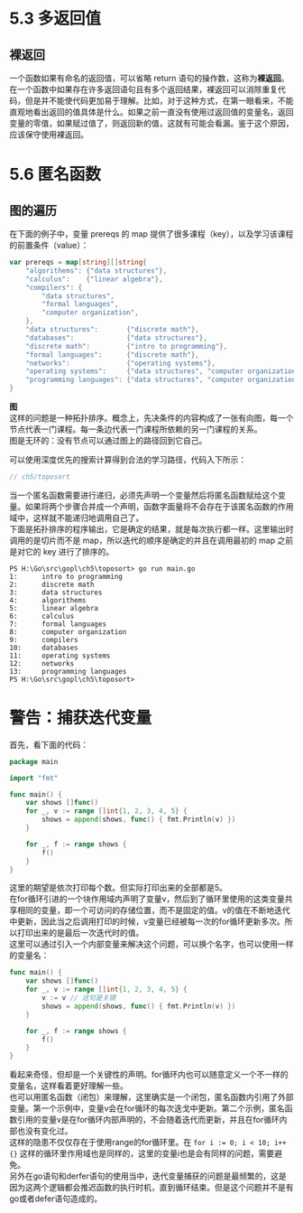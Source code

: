 # 5.3 多返回值

## 裸返回
一个函数如果有命名的返回值，可以省略 return 语句的操作数，这称为**裸返回**。  
在一个函数中如果存在许多返回语句且有多个返回结果，裸返回可以消除重复代码，但是并不能使代码更加易于理解。比如，对于这种方式，在第一眼看来，不能直观地看出返回的值具体是什么。如果之前一直没有使用过返回值的变量名，返回变量的零值，如果赋过值了，则返回新的值，这就有可能会看漏。鉴于这个原因，应该保守使用裸返回。  

# 5.6 匿名函数

## 图的遍历
在下面的例子中，变量 prereqs 的 map 提供了很多课程（key），以及学习该课程的前置条件（value）：
```go
var prereqs = map[string][]string{
	"algorithems": {"data structures"},
	"calculus":    {"linear algebra"},
	"compilers": {
		"data structures",
		"formal languages",
		"computer organization",
	},
	"data structures":       {"discrete math"},
	"databases":             {"data structures"},
	"discrete math":         {"intro to programming"},
	"formal languages":      {"discrete math"},
	"networks":              {"operating systems"},
	"operating systems":     {"data structures", "computer organization"},
	"programming languages": {"data structures", "computer organization"},
}
```
**图**  
这样的问题是一种拓扑排序。概念上，先决条件的内容构成了一张有向图，每一个节点代表一门课程。每一条边代表一门课程所依赖的另一门课程的关系。  
图是无环的：没有节点可以通过图上的路径回到它自己。  

可以使用深度优先的搜索计算得到合法的学习路径，代码入下所示：
```go
// ch5/toposort
```
当一个匿名函数需要进行递归，必须先声明一个变量然后将匿名函数赋给这个变量。如果将两个步骤合并成一个声明，函数字面量将不会存在于该匿名函数的作用域中，这样就不能递归地调用自己了。  
下面是拓扑排序的程序输出，它是确定的结果，就是每次执行都一样。这里输出时调用的是切片而不是 map，所以迭代的顺序是确定的并且在调用最初的 map 之前是对它的 key 进行了排序的。  
```
PS H:\Go\src\gopl\ch5\toposort> go run main.go
1:      intro to programming
2:      discrete math
3:      data structures
4:      algorithems
5:      linear algebra
6:      calculus
7:      formal languages
8:      computer organization
9:      compilers
10:     databases
11:     operating systems
12:     networks
13:     programming languages
PS H:\Go\src\gopl\ch5\toposort>
```

# 警告：捕获迭代变量
首先，看下面的代码：
```go
package main

import "fmt"

func main() {
	var shows []func()
	for _, v := range []int{1, 2, 3, 4, 5} {
		shows = append(shows, func() { fmt.Println(v) })
	}

	for _, f := range shows {
		f()
	}
}
```
这里的期望是依次打印每个数。但实际打印出来的全部都是5。  
在for循环引进的一个块作用域内声明了变量v，然后到了循环里使用的这类变量共享相同的变量，即一个可访问的存储位置，而不是固定的值。v的值在不断地迭代中更新，因此当之后调用打印的时候，v变量已经被每一次的for循环更新多次。所以打印出来的是最后一次迭代时的值。  
这里可以通过引入一个内部变量来解决这个问题，可以换个名字，也可以使用一样的变量名：
```go
func main() {
	var shows []func()
	for _, v := range []int{1, 2, 3, 4, 5} {
		v := v // 这句是关键
		shows = append(shows, func() { fmt.Println(v) })
	}

	for _, f := range shows {
		f()
	}
}
```
看起来奇怪，但却是一个关键性的声明。for循环内也可以随意定义一个不一样的变量名，这样看着更好理解一些。  
也可以用匿名函数（闭包）来理解，这里确实是一个闭包，匿名函数内引用了外部变量。第一个示例中，变量v会在for循环的每次迭戈中更新。第二个示例，匿名函数引用的变量v是在for循环内部声明的，不会随着迭代而更新，并且在for循环内部也没有变化过。  
这样的隐患不仅仅存在于使用range的for循环里。在 `for i := 0; i < 10; i++ {}` 这样的循环里作用域也是同样的，这里的变量i也是会有同样的问题，需要避免。  
另外在go语句和derfer语句的使用当中，迭代变量捕获的问题是最频繁的，这是因为这两个逻辑都会推迟函数的执行时机，直到循环结束。但是这个问题并不是有go或者defer语句造成的。  

